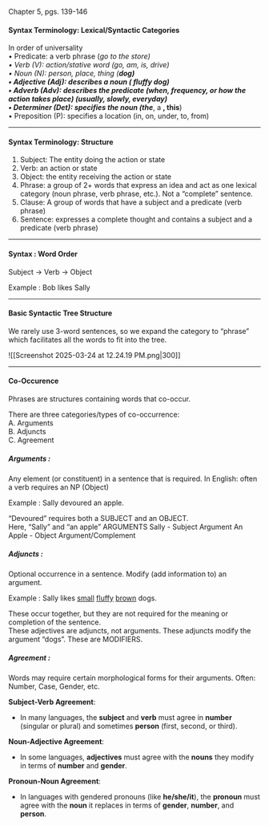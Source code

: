 Chapter 5, pgs. 139-146
#### Syntax Terminology: Lexical/Syntactic Categories

In order of universality  
	• Predicate: a verb phrase (_go to the store)  
	• Verb (V): action/stative word (go, am, is, drive)  
	• Noun (N): person, place, thing (___dog)  
	• Adjective (Adj): describes a noun (_ fluffy dog)  
	• Adverb (Adv): describes the predicate (when, frequency, or how the action takes place) (usually, slowly, everyday)  
	• Determiner (Det): specifies the noun (the___, a __, this__)  
	• Preposition (P): specifies a location (in, on, under, to, from)


---
#### Syntax Terminology: Structure

1. Subject: The entity doing the action or state  
2. Verb: an action or state  
3. Object: the entity receiving the action or state  
4. Phrase: a group of 2+ words that express an idea and act as one lexical category (noun phrase, verb phrase, etc.). Not a “complete” sentence.  
5. Clause: A group of words that have a subject and a predicate (verb phrase)  
6. Sentence: expresses a complete thought and contains a subject and a predicate (verb phrase)


---
#### Syntax : Word Order

Subject -> Verb -> Object

Example :
	Bob likes Sally



---
#### Basic Syntactic Tree Structure

We rarely use 3-word sentences, so we expand the category to “phrase” which facilitates all the words to fit into the tree.

![[Screenshot 2025-03-24 at 12.24.19 PM.png|300]]



---
#### Co-Occurence

Phrases are structures containing words that co-occur.

There are three categories/types of co-occurrence:  
A. Arguments  
B. Adjuncts  
C. Agreement

##### Arguments : 
Any element (or constituent) in a sentence that is required. In English: often a verb requires an NP (Object)

Example : 
	Sally devoured an apple.

“Devoured” requires both a SUBJECT and an OBJECT.  
Here, “Sally” and “an apple” ARGUMENTS
	Sally - Subject Argument
	An Apple - Object Argument/Complement


##### Adjuncts :
Optional occurrence in a sentence. Modify (add information to) an argument.

Example : 
	Sally likes <u>small</u> <u>fluffy</u> <u>brown</u> dogs.

These occur together, but they are not required for the meaning or completion of the sentence.  
These adjectives are adjuncts, not arguments.
These adjuncts modify the argument “dogs”.  These are MODIFIERS.


##### Agreement :
Words may require certain morphological forms for their arguments. Often: Number, Case, Gender, etc.

**Subject-Verb Agreement**:
- In many languages, the **subject** and **verb** must agree in **number** (singular or plural) and sometimes **person** (first, second, or third).

**Noun-Adjective Agreement**:
- In some languages, **adjectives** must agree with the **nouns** they modify in terms of **number** and **gender**.

**Pronoun-Noun Agreement**:
- In languages with gendered pronouns (like **he/she/it**), the **pronoun** must agree with the **noun** it replaces in terms of **gender**, **number**, and **person**.

